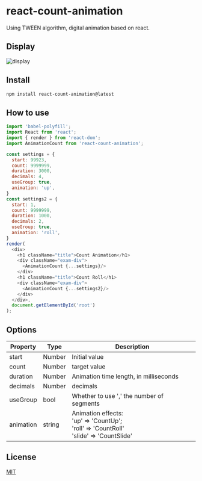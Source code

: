 # react-count-animation
Using TWEEN algorithm, digital animation based on react.

## Display
![display](http://obukb5fdy.bkt.clouddn.com/countanimation.gif)

## Install
```markdown
npm install react-count-animation@latest
```

## How to use
```js
import 'babel-polyfill';
import React from 'react';
import { render } from 'react-dom';
import AnimationCount from 'react-count-animation';

const settings = {
  start: 99923,
  count: 9999999,
  duration: 3000,
  decimals: 4,
  useGroup: true,
  animation: 'up',
}
const settings2 = {
  start: 1,
  count: 9999999,
  duration: 1000,
  decimals: 2,
  useGroup: true,
  animation: 'roll',
}
render(
  <div>
    <h1 className="title">Count Animation</h1>
    <div className="exam-div">
      <AnimationCount {...settings}/>
    </div>
    <h1 className="title">Count Roll</h1>
    <div className="exam-div">
      <AnimationCount {...settings2}/>
    </div>
  </div>,
  document.getElementById('root')
);
```

## Options
Property           | Type                  | Description
-------------      | -------------        | -------------
start                 | Number             | Initial value
count               | Number             | target value
duration           | Number             | Animation time length, in milliseconds
decimals          | Number             | decimals
useGroup         | bool                  |  Whether to use ',' the number of segments
animation         | string                |  Animation effects: <br> 'up' => 'CountUp';<br>'roll' => 'CountRoll'<br>'slide' => 'CountSlide'

## License

[MIT](https://github.com/IceEnd/react-count-animation/blob/master/LICENSE)
